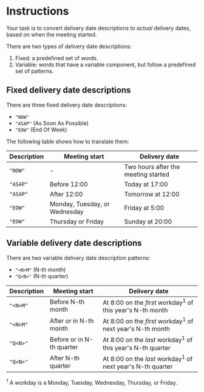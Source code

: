 # Instructions

Your task is to convert delivery date descriptions to _actual_ delivery dates, based on when the meeting started.

There are two types of delivery date descriptions:

1. Fixed: a predefined set of words.
2. Variable: words that have a variable component, but follow a predefined set of patterns.

## Fixed delivery date descriptions

There are three fixed delivery date descriptions:

- `"NOW"`
- `"ASAP"` (As Soon As Possible)
- `"EOW"` (End Of Week)

The following table shows how to translate them:

| Description | Meeting start                 | Delivery date                       |
| ----------- | ----------------------------- | ----------------------------------- |
| `"NOW"`     | -                             | Two hours after the meeting started |
| `"ASAP"`    | Before 12:00                  | Today at 17:00                      |
| `"ASAP"`    | After 12:00                   | Tomorrow at 12:00                   |
| `"EOW"`     | Monday, Tuesday, or Wednesday | Friday at 5:00                      |
| `"EOW"`     | Thursday or Friday            | Sunday at 20:00                     |

## Variable delivery date descriptions

There are two variable delivery date description patterns:

- `"<N>M"` (N-th month)
- `"Q<N>"` (N-th quarter)

| Description | Meeting start             | Delivery date                                                         |
| ----------- | ------------------------- | --------------------------------------------------------------------- |
| `"<N>M"`    | Before N-th month         | At 8:00 on the _first_ workday<sup>1</sup> of this year's N-th month  |
| `"<N>M"`    | After or in N-th month    | At 8:00 on the _first_ workday<sup>1</sup> of next year's N-th month  |
| `"Q<N>"`    | Before or in N-th quarter | At 8:00 on the _last_ workday<sup>1</sup> of this year's N-th quarter |
| `"Q<N>"`    | After N-th quarter        | At 8:00 on the _last_ workday<sup>1</sup> of next year's N-th quarter |

<sup>1</sup> A workday is a Monday, Tuesday, Wednesday, Thursday, or Friday.

